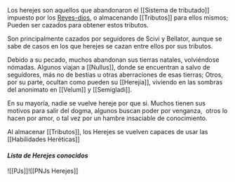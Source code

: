 Los herejes son aquellos que abandonaron el [[Sistema de tributado]] impuesto por los [Reyes-dios](Rey-Dios.md), o almacenando [[Tributos]] para ellos mismos; Pueden ser cazados para obtener estos tributos.

Son principalmente cazados por seguidores de Scivi y Bellator, aunque se sabe de casos en los que herejes se cazan entre ellos por sus tributos.

Debido a su pecado, muchos abandonan sus tierras natales, volviéndose nómadas. Algunos viajan a [[Nullus]], donde se encuentran a salvo de seguidores, más no de bestias u otras aberraciones de esas tierras; Otros, por su parte, ocultan como pueden su [[Herejía]], viviendo en las sombras del anonimato en [[Velum]] y [[Semigladi]].

En su mayoría, nadie se vuelve hereje por que si. Muchos tienen sus motivos para salir del dogma, algunos buscan poder por venganza,  otros lo hacen por amor, o tal vez por un hambre insaciable de conocimiento.

Al almacenar [[Tributos]], los Herejes se vuelven capaces de usar las [[Habilidades Heréticas]]

#### *Lista de Herejes conocidos*
![[PJs]]![[PNJs Herejes]]

